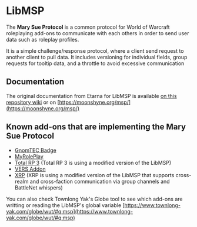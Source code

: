 # LibMSP

The **Mary Sue Protocol** is a common protocol for World of Warcraft roleplaying add-ons to communicate with each others in order to send user data such as roleplay profiles.

It is a simple challenge/response protocol, where a client send request to another client to pull data. It includes versioning for individual fields, group requests for tooltip data, and a throttle to avoid excessive communication

## Documentation

The original documentation from Etarna for LibMSP is available [on this repository wiki](https://github.com/Ellypse/LibMSP/wiki/Original-Mary-Sue-Protocol-documentation) or on [https://moonshyne.org/msp/](https://moonshyne.org/msp/)

## Known add-ons that are implementing the Mary Sue Protocol

- [GnomTEC Badge](https://wow.curseforge.com/projects/gnomtec_badge)
- [MyRolePlay](https://wow.curseforge.com/projects/my-role-play)
- [Total RP 3](https://wow.curseforge.com/projects/total-rp-3) (Total RP 3 is using a modified version of the LibMSP)
- [VERS Addon](https://wow.curseforge.com/projects/vers-addon)
- [XRP](https://wow.curseforge.com/projects/xrp) (XRP is using a modified version of the LibMSP that supports cross-realm and cross-faction communication via group channels and BattleNet whispers)

You can also check Townlong Yak's Globe tool to see which add-ons are writting or reading the LibMSP's global variable [https://www.townlong-yak.com/globe/wut/#q:msp](https://www.townlong-yak.com/globe/wut/#q:msp)
